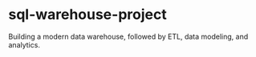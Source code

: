 # sql-warehouse-project
Building a modern data warehouse, followed by ETL, data modeling, and analytics.
